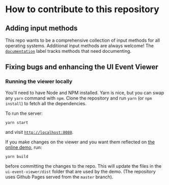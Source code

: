 # How to contribute to this repository

## Adding input methods

This repo wants to be a comprehensive collection of input methods for all operating systems. Additional input methods are always welcome! The [`documentation`](https://github.com/danburzo/input-methods/issues?q=is%3Aissue+is%3Aopen+label%3Adocumentation) label tracks methods that need documenting.

## Fixing bugs and enhancing the UI Event Viewer

### Running the viewer locally

You'll need to have Node and NPM installed. Yarn is nice, but you can swap any `yarn` command with `npm`. Clone the repository and run `yarn` (or `npm install`) to fetch all the dependencies.

To run the server:

`yarn start`

and visit [`http://localhost:8080`](http://localhost:8080).

If you make changes on the viewer and you want them reflected on [the online demo](https://danburzo.github.io/input-methods/), run:

`yarn build`

before committing the changes to the repo. This will update the files in the `ui-event-viewer/dist` folder that are used by the demo. (The repository uses Github Pages served from the `master` branch).